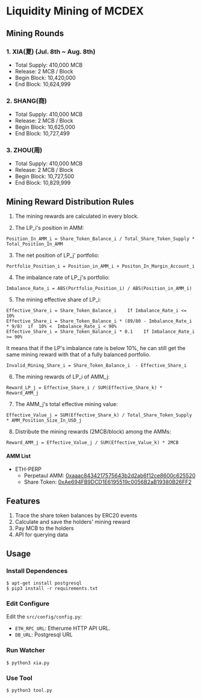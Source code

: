# Liquidity Mining of MCDEX

## Mining Rounds

### 1. XIA(夏) (Jul. 8th ~ Aug. 8th)

- Total Supply: 410,000 MCB
- Release: 2 MCB / Block
- Begin Block: 10,420,000
- End Block: 10,624,999

### 2. SHANG(商)

- Total Supply: 410,000 MCB
- Release: 2 MCB / Block
- Begin Block: 10,625,000
- End Block: 10,727,499

### 3. ZHOU(周)

- Total Supply: 410,000 MCB
- Release: 2 MCB / Block
- Begin Block: 10,727,500
- End Block: 10,829,999

## Mining Reward Distribution Rules

1. The mining rewards are calculated in every block.

2. The LP_i's position in AMM:

```
Position_In_AMM_i = Share_Token_Balance_i / Total_Share_Token_Supply * Total_Position_In_AMM
```

3. The net position of LP_j' portfolio:

```
Portfolio_Position_i = Position_in_AMM_i + Positon_In_Margin_Account_i
```

4. The imbalance rate of LP_j's portfolio:

```
Imbalance_Rate_i = ABS(Portfolio_Position_i) / ABS(Position_in_AMM_i)
```

5. The mining effective share of LP_i:
```
Effective_Share_i = Share_Token_Balance_i    If Imbalance_Rate_i <= 10%
Effective_Share_i = Share_Token_Balance_i * (89/80 - Imbalance_Rate_i * 9/8)  if  10% <  Imbalance_Rate_i < 90%
Effective_Share_i = Share_Token_Balance_i * 0.1    If Imbalance_Rate_i >= 90%
```
It means that if the LP's imbalance rate is below 10%, he can still get the same mining reward with that of a fully balanced portfolio.

```
Invalid_Mining_Share_i = Share_Token_Balance_i  - Effective_Share_i 
```

6. The mining rewards of LP_i of AMM_j:

```
Reward_LP_j = Effective_Share_i / SUM(Effective_Share_k) * Reward_AMM_j
```

7. The AMM_j's total effective mining value:
```
Effective_Value_j = SUM(Effective_Share_k) / Total_Share_Token_Supply * AMM_Position_Size_In_USD_j
```

8. Distribute the mining rewards (2MCB/block) among the AMMs:
```
Reward_AMM_j = Effective_Value_j / SUM(Effective_Value_k) * 2MCB
```

#### AMM List

* ETH-PERP
  * Perpetaul AMM: [0xaaac8434217575643b2d2ab6f12ce8600c625520](https://etherscan.io/address/0xaaac8434217575643b2d2ab6f12ce8600c625520)
  * Share Token: [0xAe694FB9DCD1E6195519c0056B2aB19380B26FF2](https://etherscan.io/token/0xAe694FB9DCD1E6195519c0056B2aB19380B26FF2)

## Features
1. Trace the share token balances by ERC20 events
2. Calculate and save the holders' mining reward
3. Pay MCB to the holders
4. API for querying data


## Usage

### Install Dependences
```
$ apt-get install postgresql
$ pip3 install -r requirements.txt
```

### Edit Configure

Edit the `src/config/config.py`:
-  `ETH_RPC_URL`: Etherume HTTP API URL.
-  `DB_URL`:  Postgresql URL

### Run Watcher
```
$ python3 xia.py
```

### Use Tool
```
$ python3 tool.py
```
